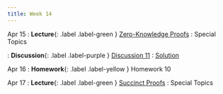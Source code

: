 ```yaml
---
title: Week 14
---
```


Apr 15
: **Lecture**{: .label .label-green } [Zero-Knowledge Proofs](/assets/lecture_slides/lec21.pdf)
    : Special Topics

: **Discussion**{: .label .label-purple } [Discussion 11](/assets/discussion/disc11.pdf)
    : [Solution](/assets/discussion/disc11-sol.pdf)

Apr 16
: **Homework**{: .label .label-yellow } Homework 10

Apr 17
: **Lecture**{: .label .label-green } [Succinct Proofs](/assets/lecture_slides/lec22.pdf)
    : Special Topics

